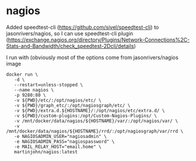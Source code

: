 # nagios
Added speedtest-cli (https://github.com/sivel/speedtest-cli) to jasonrivers/nagios, so I can use speedtest-cli plugin (https://exchange.nagios.org/directory/Plugins/Network-Connections%2C-Stats-and-Bandwidth/check_speedtest-2Dcli/details)

I run with (obviously most of the options come from jasonrivers/nagios image

    docker run \
       -d \
       --restart=unless-stopped \
       --name nagios \
       -p 9280:80 \
       -v ${PWD}/etc/:/opt/nagios/etc/ \
       -v ${PWD}/graph_etc/:/opt/nagiosgraph/etc/ \
       -v ${PWD}/extra.d.${HOSTNAME}/:/opt/nagios/etc/extra.d/ \
       -v ${PWD}/custom-plugins:/opt/Custom-Nagios-Plugins/ \
       -v /mnt/docker/data/nagios/${HOSTNAME}/var/:/opt/nagios/var/ \
       -v /mnt/docker/data/nagios/${HOSTNAME}/rrd/:/opt/nagiosgraph/var/rrd \
       -e NAGIOSADMIN_USER="nagiosadmin" \
       -e NAGIOSADMIN_PASS="nagiospassword" \
       -e MAIL_RELAY_HOST="email.home" \
       martinjohn/nagios:latest
